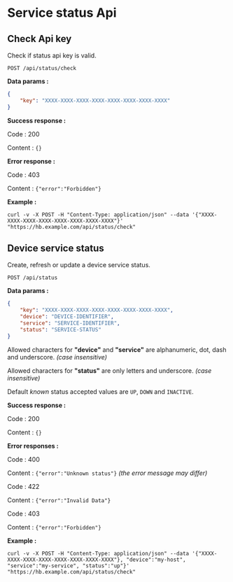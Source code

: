 # Service status Api


## Check Api key

Check if status api key is valid.

`POST /api/status/check`

__Data params :__

```json
{
    "key": "XXXX-XXXX-XXXX-XXXX-XXXX-XXXX-XXXX-XXXX"
}
```

__Success response :__

Code : 200

Content : `{}`

__Error response :__

Code : 403

Content : `{"error":"Forbidden"}`

__Example :__

```shell
curl -v -X POST -H "Content-Type: application/json" --data '{"XXXX-XXXX-XXXX-XXXX-XXXX-XXXX-XXXX-XXXX"}' "https://hb.example.com/api/status/check"
```


## Device service status

Create, refresh or update a device service status.

`POST /api/status`

__Data params :__

```json
{
    "key": "XXXX-XXXX-XXXX-XXXX-XXXX-XXXX-XXXX-XXXX",
    "device": "DEVICE-IDENTIFIER",
    "service": "SERVICE-IDENTIFIER",
    "status": "SERVICE-STATUS"
}
```

Allowed characters for __"device"__ and __"service"__ are alphanumeric, dot, dash and underscore. _(case insensitive)_

Allowed characters for __"status"__ are only letters and underscore. _(case insensitive)_

Default _known_ status accepted values are `UP`, `DOWN` and `INACTIVE`.

__Success response :__

Code : 200

Content : `{}`

__Error responses :__

Code : 400

Content : `{"error":"Unknown status"}`   _(the error message may differ)_

Code : 422

Content : `{"error":"Invalid Data"}`

Code : 403

Content : `{"error":"Forbidden"}`

__Example :__

```shell
curl -v -X POST -H "Content-Type: application/json" --data '{"XXXX-XXXX-XXXX-XXXX-XXXX-XXXX-XXXX-XXXX"}, "device":"my-host", "service":"my-service", "status":"up"}' "https://hb.example.com/api/status/check"
```

